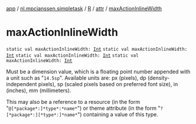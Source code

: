 [app](../../../index.md) / [nl.mpcjanssen.simpletask](../../index.md) / [R](../index.md) / [attr](index.md) / [maxActionInlineWidth](.)

# maxActionInlineWidth

`static val maxActionInlineWidth: `[`Int`](https://kotlinlang.org/api/latest/jvm/stdlib/kotlin/-int/index.html)
`static val maxActionInlineWidth: `[`Int`](https://kotlinlang.org/api/latest/jvm/stdlib/kotlin/-int/index.html)
`static val maxActionInlineWidth: `[`Int`](https://kotlinlang.org/api/latest/jvm/stdlib/kotlin/-int/index.html)
`static val maxActionInlineWidth: `[`Int`](https://kotlinlang.org/api/latest/jvm/stdlib/kotlin/-int/index.html)

Must be a dimension value, which is a floating point number appended with a unit such as "`14.5sp`". Available units are: px (pixels), dp (density-independent pixels), sp (scaled pixels based on preferred font size), in (inches), mm (millimeters).

This may also be a reference to a resource (in the form "`@[*package*:]*type*:*name*`") or theme attribute (in the form "`?[*package*:][*type*:]*name*`") containing a value of this type.


